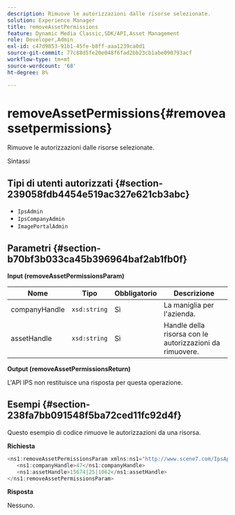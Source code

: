 ```yaml
---
description: Rimuove le autorizzazioni dalle risorse selezionate.
solution: Experience Manager
title: removeAssetPermissions
feature: Dynamic Media Classic,SDK/API,Asset Management
role: Developer,Admin
exl-id: c47d9853-91b1-45fe-b8ff-aaa1239ca0d1
source-git-commit: 77c88d5fe20e048f6fad2bb23cb1abe090793acf
workflow-type: tm+mt
source-wordcount: '68'
ht-degree: 8%

---
```


# removeAssetPermissions{#removeassetpermissions}

Rimuove le autorizzazioni dalle risorse selezionate.

Sintassi

## Tipi di utenti autorizzati {#section-239058fdb4454e519ac327e621cb3abc}

* `IpsAdmin`
* `IpsCompanyAdmin`
* `ImagePortalAdmin`

## Parametri {#section-b70bf3b033ca45b396964baf2ab1fb0f}

**Input (removeAssetPermissionsParam)**

| Nome | Tipo | Obbligatorio | Descrizione |
|---|---|---|---|
| companyHandle | `xsd:string` | Sì | La maniglia per l&#39;azienda. |
| assetHandle | `xsd:string` | Sì | Handle della risorsa con le autorizzazioni da rimuovere. |

**Output (removeAssetPermissionsReturn)**

L&#39;API IPS non restituisce una risposta per questa operazione.

## Esempi {#section-238fa7bb091548f5ba72ced11fc92d4f}

Questo esempio di codice rimuove le autorizzazioni da una risorsa.

**Richiesta**

```java
<ns1:removeAssetPermissionsParam xmlns:ns1="http://www.scene7.com/IpsApi/xsd">
   <ns1:companyHandle>47</ns1:companyHandle>
   <ns1:assetHandle>15674|25|1062</ns1:assetHandle>
</ns1:removeAssetPermissionsParam>
```

**Risposta**

Nessuno.
